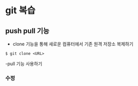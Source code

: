 # git 복습

## push pull 기능
- clone 기능을 통해 새로운 컴퓨터에서 기존 원격 저장소 복제하기
```
$ git clone <URL>
```
-pull 기능 사용하기

### 수정
